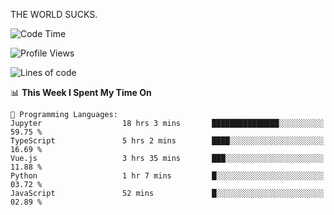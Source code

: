 THE WORLD SUCKS.

<!--START_SECTION:waka-->
![Code Time](http://img.shields.io/badge/Code%20Time-1%2C007%20hrs%2058%20mins-blue)

![Profile Views](http://img.shields.io/badge/Profile%20Views-0-blue)

![Lines of code](https://img.shields.io/badge/From%20Hello%20World%20I%27ve%20Written-1.4%20million%20lines%20of%20code-blue)

📊 **This Week I Spent My Time On** 

```text
💬 Programming Languages: 
Jupyter                  18 hrs 3 mins       ███████████████░░░░░░░░░░   59.75 % 
TypeScript               5 hrs 2 mins        ████░░░░░░░░░░░░░░░░░░░░░   16.69 % 
Vue.js                   3 hrs 35 mins       ███░░░░░░░░░░░░░░░░░░░░░░   11.88 % 
Python                   1 hr 7 mins         █░░░░░░░░░░░░░░░░░░░░░░░░   03.72 % 
JavaScript               52 mins             █░░░░░░░░░░░░░░░░░░░░░░░░   02.89 % 
```


<!--END_SECTION:waka-->
